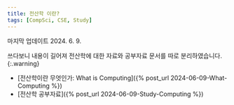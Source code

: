 ```yaml
---
title: 전산학 이란?
tags: [CompSci, CSE, Study]
---
```


마지막 업데이트 2024. 6. 9.

쓰다보니 내용이 길어져 전산학에 대한 자료와 공부자료 문서를 따로 분리하였습니다.
{:.warning}

- [전산학이란 무엇인가: What is Computing]({% post_url 2024-06-09-What-Computing %})
- [전산학 공부자료]({% post_url 2024-06-09-Study-Computing %})
